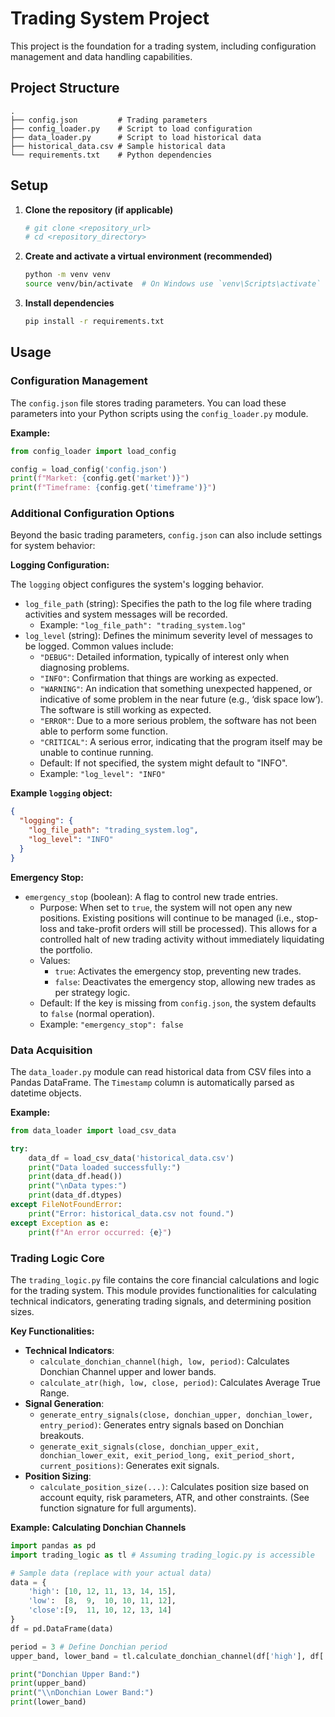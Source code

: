 # Trading System Project

This project is the foundation for a trading system, including configuration management and data handling capabilities.

## Project Structure

```
.
├── config.json         # Trading parameters
├── config_loader.py    # Script to load configuration
├── data_loader.py      # Script to load historical data
├── historical_data.csv # Sample historical data
└── requirements.txt    # Python dependencies
```

## Setup

1.  **Clone the repository (if applicable)**
    ```bash
    # git clone <repository_url>
    # cd <repository_directory>
    ```

2.  **Create and activate a virtual environment (recommended)**
    ```bash
    python -m venv venv
    source venv/bin/activate  # On Windows use `venv\Scripts\activate`
    ```

3.  **Install dependencies**
    ```bash
    pip install -r requirements.txt
    ```

## Usage

### Configuration Management

The `config.json` file stores trading parameters. You can load these parameters into your Python scripts using the `config_loader.py` module.

**Example:**

```python
from config_loader import load_config

config = load_config('config.json')
print(f"Market: {config.get('market')}")
print(f"Timeframe: {config.get('timeframe')}")
```

### Additional Configuration Options

Beyond the basic trading parameters, `config.json` can also include settings for system behavior:

**Logging Configuration:**

The `logging` object configures the system's logging behavior.

*   `log_file_path` (string): Specifies the path to the log file where trading activities and system messages will be recorded.
    *   Example: `"log_file_path": "trading_system.log"`
*   `log_level` (string): Defines the minimum severity level of messages to be logged. Common values include:
    *   `"DEBUG"`: Detailed information, typically of interest only when diagnosing problems.
    *   `"INFO"`: Confirmation that things are working as expected.
    *   `"WARNING"`: An indication that something unexpected happened, or indicative of some problem in the near future (e.g., ‘disk space low’). The software is still working as expected.
    *   `"ERROR"`: Due to a more serious problem, the software has not been able to perform some function.
    *   `"CRITICAL"`: A serious error, indicating that the program itself may be unable to continue running.
    *   Default: If not specified, the system might default to "INFO".
    *   Example: `"log_level": "INFO"`

**Example `logging` object:**
```json
{
  "logging": {
    "log_file_path": "trading_system.log",
    "log_level": "INFO"
  }
}
```

**Emergency Stop:**

*   `emergency_stop` (boolean): A flag to control new trade entries.
    *   Purpose: When set to `true`, the system will not open any new positions. Existing positions will continue to be managed (i.e., stop-loss and take-profit orders will still be processed). This allows for a controlled halt of new trading activity without immediately liquidating the portfolio.
    *   Values:
        *   `true`: Activates the emergency stop, preventing new trades.
        *   `false`: Deactivates the emergency stop, allowing new trades as per strategy logic.
    *   Default: If the key is missing from `config.json`, the system defaults to `false` (normal operation).
    *   Example: `"emergency_stop": false`

### Data Acquisition

The `data_loader.py` module can read historical data from CSV files into a Pandas DataFrame. The `Timestamp` column is automatically parsed as datetime objects.

**Example:**

```python
from data_loader import load_csv_data

try:
    data_df = load_csv_data('historical_data.csv')
    print("Data loaded successfully:")
    print(data_df.head())
    print("\nData types:")
    print(data_df.dtypes)
except FileNotFoundError:
    print("Error: historical_data.csv not found.")
except Exception as e:
    print(f"An error occurred: {e}")

```

### Trading Logic Core

The `trading_logic.py` file contains the core financial calculations and logic for the trading system. This module provides functionalities for calculating technical indicators, generating trading signals, and determining position sizes.

**Key Functionalities:**

*   **Technical Indicators**:
    *   `calculate_donchian_channel(high, low, period)`: Calculates Donchian Channel upper and lower bands.
    *   `calculate_atr(high, low, close, period)`: Calculates Average True Range.
*   **Signal Generation**:
    *   `generate_entry_signals(close, donchian_upper, donchian_lower, entry_period)`: Generates entry signals based on Donchian breakouts.
    *   `generate_exit_signals(close, donchian_upper_exit, donchian_lower_exit, exit_period_long, exit_period_short, current_positions)`: Generates exit signals.
*   **Position Sizing**:
    *   `calculate_position_size(...)`: Calculates position size based on account equity, risk parameters, ATR, and other constraints. (See function signature for full arguments).

**Example: Calculating Donchian Channels**

```python
import pandas as pd
import trading_logic as tl # Assuming trading_logic.py is accessible

# Sample data (replace with your actual data)
data = {
    'high': [10, 12, 11, 13, 14, 15],
    'low':  [8,  9,  10, 10, 11, 12],
    'close':[9,  11, 10, 12, 13, 14]
}
df = pd.DataFrame(data)

period = 3 # Define Donchian period
upper_band, lower_band = tl.calculate_donchian_channel(df['high'], df['low'], period)

print("Donchian Upper Band:")
print(upper_band)
print("\\nDonchian Lower Band:")
print(lower_band)
```
